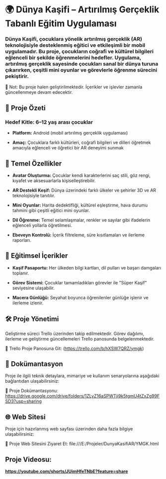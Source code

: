# 🌍 Dünya Kaşifi – Artırılmış Gerçeklik Tabanlı Eğitim Uygulaması
### Dünya Kaşifi, çocuklara yönelik artırılmış gerçeklik (AR) teknolojisiyle desteklenmiş eğitici ve etkileşimli bir mobil uygulamadır. Bu proje, çocukların coğrafi ve kültürel bilgileri eğlenceli bir şekilde öğrenmelerini hedefler. Uygulama, artırılmış gerçeklik sayesinde çocukları sanal bir dünya turuna çıkarırken, çeşitli mini oyunlar ve görevlerle öğrenme sürecini pekiştirir.

📌 Not: Bu proje halen geliştirilmektedir. İçerikler ve işlevler zamanla güncellenmeye devam edecektir.

## 🚀 Proje Özeti
### Hedef Kitle: 6–12 yaş arası çocuklar

- **Platform:** Android (mobil artırılmış gerçeklik uygulaması)

- **Amaç:** Çocuklara farklı kültürleri, coğrafi bilgileri ve dilleri öğretmek amacıyla eğlenceli ve öğretici bir AR deneyimi sunmak

## 🧩 Temel Özellikler
- **Avatar Oluşturma:** Çocuklar kendi karakterlerini saç stili, göz rengi, kıyafet ve aksesuarlarla kişiselleştirebilir.

- **AR Destekli Keşif:** Dünya üzerindeki farklı ülkeler ve şehirler 3D ve AR teknolojisiyle tanıtılır.

- **Mini Oyunlar:** Harita dedektifliği, kültürel eşleştirme, hava durumu tahmini gibi çeşitli eğitici mini oyunlar.

- **Dil Öğrenme:** Temel selamlaşmalar, renkler ve sayılar gibi ifadelerin eğlenceli yollarla öğretilmesi.

- **Ebeveyn Kontrolü:** İçerik filtreleme, süre kısıtlamaları ve ilerleme raporları.

## 🧠 Eğitimsel İçerikler
- **Kaşif Pasaportu:** Her ülkeden bilgi kartları, dil pulları ve başarı damgaları toplanır.

- **Görev Sistemi:** Çocuklar tamamladıkları görevler ile "Süper Kaşif" seviyesine ulaşabilir.

- **Macera Günlüğü:** Seyahat boyunca öğrenilenler günlüğe işlenir ve ilerleme izlenir.
  

## 🛠️ Proje Yönetimi
Geliştirme süreci Trello üzerinden takip edilmektedir. Görev dağılımı, ilerleme ve geliştirme güncellemeleri Trello panosunda belgelenmektedir.

📌 Trello Proje Panosuna Git: (https://trello.com/b/hXSW7QRZ/ymgk)


## 📄 Dokümantasyon
Proje ile ilgili teknik detaylara, mimariye ve kullanım senaryolarına aşağıdaki bağlantıdan ulaşabilirsiniz:

📁 Proje Dokümantasyonu: https://drive.google.com/drive/folders/1ZLyZ16aSPWTji9k5tgmU4tZxZg99FSD3?usp=sharing


## 🌐 Web Sitesi
Proje için hazırlanmış web sayfası üzerinden daha fazla bilgiye ulaşabilirsiniz:


🔗 Proje Web Sitesini Ziyaret Et: file:///E:/Projeler/DunyaKasifiAR/YMGK.html

## Proje Videosu:

**https://youtube.com/shorts/JUimHfeTNbE?feature=share**


